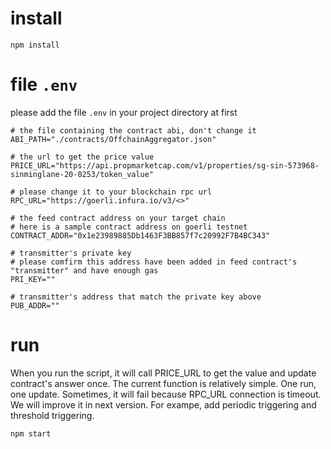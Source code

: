 # install
```
npm install
```

# file `.env`
please add the file `.env` in your project directory at first
```
# the file containing the contract abi, don't change it
ABI_PATH="./contracts/OffchainAggregator.json"

# the url to get the price value
PRICE_URL="https://api.propmarketcap.com/v1/properties/sg-sin-573968-sinminglane-20-0253/token_value"

# please change it to your blockchain rpc url
RPC_URL="https://goerli.infura.io/v3/<>"

# the feed contract address on your target chain
# here is a sample contract address on goerli testnet
CONTRACT_ADDR="0x1e23989885Db1463F3BB857f7c20992F7B4BC343"

# transmitter's private key
# please comfirm this address have been added in feed contract's "transmitter" and have enough gas
PRI_KEY=""

# transmitter's address that match the private key above
PUB_ADDR=""
```

# run
When you run the script, it will call PRICE_URL to get the value and update contract's answer once.
The current function is relatively simple. One run, one update. Sometimes, it will fail because RPC_URL connection is timeout.
We will improve it in next version. For exampe, add periodic triggering and threshold triggering.
```
npm start
```
